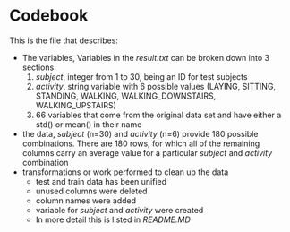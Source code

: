 # Codebook #
This is the file that describes:
* The variables,
Variables in the _result.txt_ can be broken down into 3 sections
  1. _subject_, integer from  1 to 30, being an ID for test subjects
  2. _activity_, string variable with 6 possible values (LAYING, SITTING, STANDING, WALKING, WALKING_DOWNSTAIRS, WALKING_UPSTAIRS)
  3. 66 variables that come from the original data set and have either a std() or mean() in their name
* the data, 
 _subject_ (n=30) and _activity_ (n=6) provide 180 possible combinations. 
 There are 180 rows, for which all of the remaining  columns carry an average value for a particular _subject_ and _activity_ combination 
* transformations or work  performed to clean up the data
  * test and train data has been unified
  * unused columns were deleted
  * column names were added
  * variable for _subject_ and _activity_ were created
  * In more detail this is listed in _README.MD_ 
